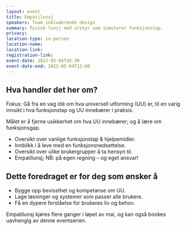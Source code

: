 ```yaml
---
layout: event
title: Empatilunsj
speakers: Team inkluderende design
summary: Fysisk lunsj med utstyr som simulerer funksjonstap.
privacy:
location-type: in-person
location-name:
location-link:
registration-link:
event-date: 2022-05-04T10:30
event-date-end: 2022-05-04T12:00
---
```

## Hva handler det her om?
Fokus: Gå fra en vag idé om hva universell utforming (UU) er, til en varig innsikt i hva funksjonstap og UU innebærer i praksis.

Målet er å fjerne usikkerhet om hva UU innebærer; og å lære om funksjonsgap.

- Oversikt over vanlige funksjonstap & hjelpemidler.
- Innblikk i å leve med en funksjonsnedsettelse.
- Oversikt over ulike brukergrupper å ta hensyn til.
- Empatilunsj; NB: på egen regning – og eget ansvar!

## Dette foredraget er for deg som ønsker å
- Bygge opp bevissthet og kompetanse om UU.
- Lage løsninger og systemer som passer alle brukere.
- Få en dypere forståelse for brukeres liv og behov.

Empatilunsj kjøres flere ganger i løpet av mai, og kan også bookes uavhengig av denne eventserien.
